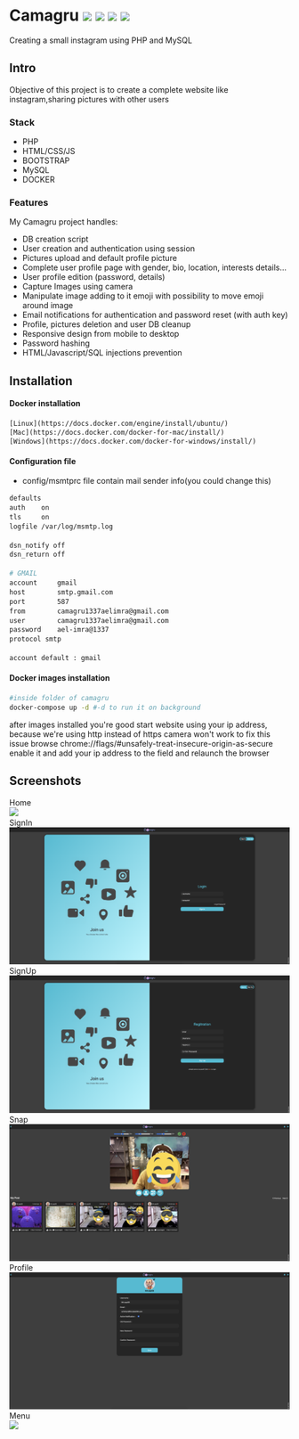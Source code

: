 # Camagru <img src="https://img.shields.io/static/v1?label=&message=php&logo=php&color=gray"/> <img src="https://img.shields.io/static/v1?label=&message=html&logo=html5&color=gray"/> <img src="https://img.shields.io/static/v1?label=&message=css&logo=css3&color=gray"/> <img src="https://img.shields.io/static/v1?label=&message=javascript&logo=javascript&color=gray"/>

Creating a small instagram using PHP and MySQL

## Intro

Objective of this project is to create a complete website like instagram,sharing pictures with other users

### Stack

-   PHP
-   HTML/CSS/JS
-   BOOTSTRAP
-   MySQL
-   DOCKER

### Features

My Camagru project handles:

-   DB creation script
-   User creation and authentication using session
-   Pictures upload and default profile picture
-   Complete user profile page with gender, bio, location, interests details...
-   User profile edition (password, details)
-   Capture Images using camera
-   Manipulate image adding to it emoji with possibility to move emoji around image
-   Email notifications for authentication and password reset (with auth key)
-   Profile, pictures deletion and user DB cleanup
-   Responsive design from mobile to desktop
-   Password hashing
-   HTML/Javascript/SQL injections prevention

## Installation

#### Docker installation

    [Linux](https://docs.docker.com/engine/install/ubuntu/)
    [Mac](https://docs.docker.com/docker-for-mac/install/)
    [Windows](https://docs.docker.com/docker-for-windows/install/)

#### Configuration file

-   config/msmtprc file contain mail sender info(you could change this)

```bash
defaults
auth    on
tls     on
logfile /var/log/msmtp.log

dsn_notify off
dsn_return off

# GMAIL
account     gmail
host        smtp.gmail.com
port        587
from        camagru1337aelimra@gmail.com
user        camagru1337aelimra@gmail.com
password    ael-imra@1337
protocol smtp

account default : gmail

```

#### Docker images installation

```bash
#inside folder of camagru
docker-compose up -d #-d to run it on background
```

after images installed you're good start website using your ip address,
because we're using http instead of https camera won't work to fix this issue
browse chrome://flags/#unsafely-treat-insecure-origin-as-secure
enable it and add your ip address to the field and relaunch the browser

## Screenshots

Home</br>
![](Screenshots/home.png)</br>
SignIn</br>
![](Screenshots/signIn.png)</br>
SignUp</br>
![](Screenshots/signUp.png)</br>
Snap</br>
![](Screenshots/snap.png)</br>
Profile</br>
![](Screenshots/profile.png)</br>
Menu</br>
![](Screenshots/menu.png)</br>
